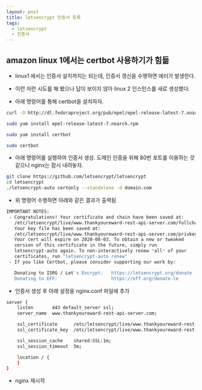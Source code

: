 ```yaml
---
layout: post
title: letsencrypt 인증서 등록
tags:
  - letsencrypt
  - 인증서
---
```


## amazon linux 1에서는 certbot 사용하기가 힘듦

- linux1 에서는 인증서 설치까지는 되는데, 인증서 갱신을 수행하면 에러가 발생한다.

- 이런 저런 시도를 해 봤으나 답이 보이지 않아 linux 2 인스턴스를 새로 생성했다.

- 아래 명령어를 통해 certbot을 설치하자.

```bash
curl -O http://dl.fedoraproject.org/pub/epel/epel-release-latest-7.noarch.rpm

sudo yum install epel-release-latest-7.noarch.rpm

sudo yum install certbot

sudo certbot
```

- 아래 명령어를 실행하여 인증서 생성. 도메인 인증을 위해 80번 포트를 이용하는 것 같으니 nginx는 잠시 내려놓자.

```bash
git clone https://github.com/letsencrypt/letsencrypt
cd letsencrypt
./letsencrypt-auto certonly --standalone -d domain.com
```

- 위 명령어 수행하면 아래와 같은 결과가 출력됨

```bash
IMPORTANT NOTES:
 - Congratulations! Your certificate and chain have been saved at:
   /etc/letsencrypt/live/www.thankyoureward-rest-api-server.com/fullchain.pem
   Your key file has been saved at:
   /etc/letsencrypt/live/www.thankyoureward-rest-api-server.com/privkey.pem
   Your cert will expire on 2020-08-03. To obtain a new or tweaked
   version of this certificate in the future, simply run
   letsencrypt-auto again. To non-interactively renew *all* of your
   certificates, run "letsencrypt-auto renew"
 - If you like Certbot, please consider supporting our work by:

   Donating to ISRG / Let's Encrypt:   https://letsencrypt.org/donate
   Donating to EFF:                    https://eff.org/donate-le
```

- 인증서 생성 후 아래 설정을 nginx.conf 파일에 추가

```bash
server {
    listen       443 default_server ssl;
    server_name  www.thankyoureward-rest-api-server.com;

    ssl_certificate      /etc/letsencrypt/live/www.thankyoureward-rest-api-server.com/fullchain.pem;
    ssl_certificate_key  /etc/letsencrypt/live/www.thankyoureward-rest-api-server.com/privkey.pem;

    ssl_session_cache    shared:SSL:1m;
    ssl_session_timeout  5m;

    location / {
    }
}
```

- nginx 재시작
